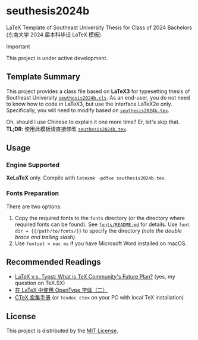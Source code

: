 # seuthesis2024b
LaTeX Template of Southeast University Thesis for Class of 2024 Bachelors (东南大学 2024 届本科毕设 LaTeX 模板)

> [!IMPORTANT]
> This project is under active development.

## Template Summary
This project provides a class file based on **LaTeX3** for typesetting thesis of Southeast University [`seuthesis2024b.cls`](seuthesis2024b.cls).
As an end-user, you do not need to know how to code in LaTeX3,
but use the interface LaTeX2e only.
Specifically, you will need to modify based on [`seuthesis2024b.tex`](seuthesis2024b.tex).

Oh, should I use Chinese to explain it one more time? Er, let's skip that. **TL;DR**:
使用此模板请直接修改 [`seuthesis2024b.tex`](seuthesis2024b.tex).

## Usage
### Engine Supported
**XeLaTeX** only.
Compile with `latexmk -pdfxe seuthesis2024b.tex`.

### Fonts Preparation
There are two options:
1. Copy the required fonts to the `fonts` directory (or the directory where required fonts can be found). See [`fonts/README.md`](fonts/README.md) for details. Use `font dir = {{/path/to/fonts/}}` to specify the directory *(note the double brace and trailing slash)*.
2. Use `fontset = mac ms` if you have Microsoft Word installed on macOS.

## Recommended Readings
- [LaTeX v.s. Typst: What is TeX Community's Future Plan?](https://tex.stackexchange.com/q/705199/234654) (yes, my question on TeX.SX)
- [在 LaTeX 中使用 OpenType 字体（二）](https://stone-zeng.site/2019-07-06-use-opentype-fonts-ii)
- [CTeX 宏集手册](https://mirrors.ctan.org/language/chinese/ctex/ctex.pdf) (or `texdoc ctex` on your PC with local TeX installation)

## License
This project is distributed by the [MIT License](LICENSE).
